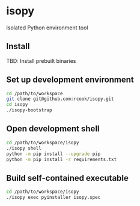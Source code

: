 # isopy

Isolated Python environment tool

## Install

TBD: Install prebuilt binaries

## Set up development environment

```bash
cd /path/to/workspace
git clone git@github.com:rcook/isopy.git
cd isopy
./isopy-bootstrap
```

## Open development shell

```bash
cd /path/to/workspace/isopy
./isopy shell
python -m pip install --upgrade pip
python -m pip install -r requirements.txt
```

## Build self-contained executable

```bash
cd /path/to/workspace/isopy
./isopy exec pyinstaller isopy.spec
```
